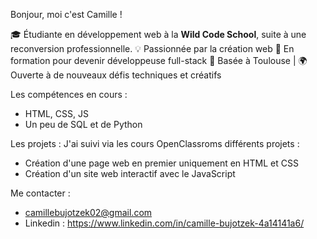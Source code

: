 Bonjour, moi c'est Camille ! 

🎓 Étudiante en développement web à la **Wild Code School**, suite à une reconversion professionnelle.
💡 Passionnée par la création web
🔧 En formation pour devenir développeuse full-stack
📍 Basée à Toulouse | 🌍 Ouverte à de nouveaux défis techniques et créatifs

Les compétences en cours :
- HTML, CSS, JS
- Un peu de SQL et de Python 

Les projets : 
J'ai suivi via les cours OpenClassroms différents projets : 
- Création d'une page web en premier uniquement en HTML et CSS
- Création d'un site web interactif avec le JavaScript

Me contacter :
- camillebujotzek02@gmail.com
- Linkedin : https://www.linkedin.com/in/camille-bujotzek-4a14141a6/
